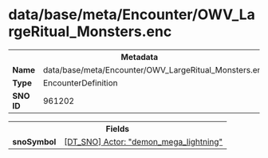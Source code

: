 <h1>data/base/meta/Encounter/OWV_LargeRitual_Monsters.enc</h1><table><tr><th colspan="100%">Metadata</th></tr><tr><td><b>Name</b></td><td>data/base/meta/Encounter/OWV_LargeRitual_Monsters.enc</td></tr><tr><td><b>Type</b></td><td>EncounterDefinition</td></tr><tr><td><b>SNO ID</b></td><td>961202</td></tr></table>

<table><tr><th colspan="100%">Fields</th></tr><tr><td><b>snoSymbol</b></td><td><a href="..\Actor\demon_mega_lightning.acr">[DT_SNO] Actor: "demon_mega_lightning"</a></td></tr></table>

